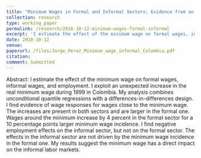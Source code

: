 ```yaml
---
title: "Minimum Wages in Formal and Informal Sectors: Evidence from an Inflation Shock"
collection: research
type: working_paper
permalink: /research/2018-10-12-minimum-wages-formal-informal
excerpt: 'I estimate the effect of the minimum wage on formal wages, informal wages, and employment in Colombia. I exploit an unexpected increase in the real minimum wage during the 1999 Colombian economic crisis to estimate short- term effects of the minimum wage along the distribution of wages in both sectors. I find evidence of wage responses, with a stronger incidence in the formal sector. '
date: 2018-10-12
venue: 
paperurl: /files/Jorge_Perez_Minimum_wage_informal_Colombia.pdf
citation: 
comment: Submitted
---
```

Abstract: I estimate the effect of the minimum wage on formal wages, informal wages, and employment. I exploit an unexpected increase in the real minimum wage during 1999 in Colombia. My analysis combines unconditional quantile regressions with a differences-in-differences design. I find evidence of wage responses for wages close to the minimum wage. The increases are present in both sectors and are larger in the formal one. Wages around the minimum increase by 4 percent in the formal sector for a 10 percentage points larger minimum wage incidence. I find negative employment effects on the informal sector, but not on the formal sector. The effects in the informal sector are not driven by the minimum wage incidence in the formal one. My results suggest the minimum wage has a direct impact on the informal labor markets.


